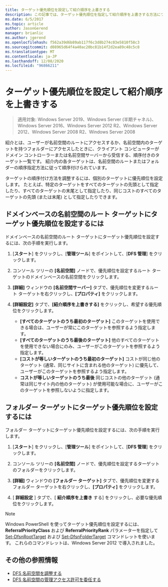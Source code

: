 ```yaml
---
title: ターゲット優先順位を設定して紹介順序を上書きする
description: この記事では、ターゲット優先順位を指定して紹介順序を上書きする方法について説明します。
ms.date: 6/5/2017
ms.topic: article
author: JasonGerend
manager: brianlic
ms.author: jgerend
ms.openlocfilehash: f562a39d6b89ab117f6c3d8b274c03e5810f58c3
ms.sourcegitcommit: d08965d64f4a40ac20bc81b14f2d2ea89c48c5c8
ms.translationtype: MT
ms.contentlocale: ja-JP
ms.lasthandoff: 12/08/2020
ms.locfileid: "96866211"
---
```

# <a name="set-target-priority-to-override-referral-ordering"></a>ターゲット優先順位を設定して紹介順序を上書きする

> 適用対象: Windows Server 2019、Windows Server (半期チャネル)、Windows Server 2016、Windows Server 2012 R2、Windows Server 2012、Windows Server 2008 R2、Windows Server 2008

紹介とは、ユーザーが名前空間のルートにアクセスするか、名前空間内のターゲットを持つフォルダーにアクセスしたときに、クライアント コンピューターがドメイン コントローラーまたは名前空間サーバーから受信する、順序付きのターゲット一覧です。 紹介内の各ターゲットは、名前空間のルートまたはフォルダーの順序指定方法に従って順序付けられています。

ターゲットの順序付け方法を調整するには、個別のターゲットに優先順位を設定します。 たとえば、特定のターゲットをすべてのターゲットの先頭として指定したり、すべてのターゲットの末尾として指定したり、同じコストのすべてのターゲットの先頭 (または末尾) として指定したりできます。

## <a name="to-set-target-priority-on-a-root-target-for-a-domain-based-namespace"></a>ドメインベースの名前空間のルート ターゲットにターゲット優先順位を設定するには

ドメインベースの名前空間のルート ターゲットにターゲット優先順位を設定するには、次の手順を実行します。

1.  [**スタート**] をクリックし、[**管理ツール**] をポイントして、[**DFS 管理**] をクリックします。

2.  コンソール ツリーの **[名前空間]** ノードで、優先順位を設定するルート ターゲットのドメインベースの名前空間をクリックします。

3.  **[詳細]** ウィンドウの **[名前空間サーバー]** タブで、優先順位を変更するルート ターゲットを右クリックし、**[プロパティ]** をクリックします。

4.  **[詳細設定]** タブで、**[紹介順序を上書きする]** をクリックし、希望する優先順位をクリックします。

    -   **[すべてのターゲットのうち最初のターゲット]**  このターゲットを使用できる場合は、ユーザーが常にこのターゲットを参照するよう指定します。
    -   **[すべてのターゲットのうち最後のターゲット]**  他のすべてのターゲットを使用できない場合にのみ、ユーザーがこのターゲットを参照するよう指定します。
    -   **[コストが等しいターゲットのうち最初のターゲット]**  コストが同じ他のターゲット (通常、同じサイトに含まれる他のターゲット) に優先して、ユーザーがこのターゲットを参照するよう指定します。
    -   **コストが等しいターゲットのうち最後**  同じコストの他のターゲット (通常は同じサイト内の他のターゲット) が使用可能な場合に、ユーザーがこのターゲットを参照しないように指定します。

## <a name="to-set-target-priority-on-a-folder-target"></a>フォルダー ターゲットにターゲット優先順位を設定するには

フォルダー ターゲットにターゲット優先順位を設定するには、次の手順を実行します。

1.  [**スタート**] をクリックし、[**管理ツール**] をポイントして、[**DFS 管理**] をクリックします。

2.  コンソール ツリーの **[名前空間]** ノードで、優先順位を設定するターゲットのフォルダーをクリックします。

3.  **[詳細]** ウィンドウの **[フォルダー ターゲット]** タブで、優先順位を変更するフォルダー ターゲットを右クリックし、**[プロパティ]** をクリックします。

4.  [ **詳細設定** ] タブで、[ **紹介順序を上書き**  する] をクリックし、必要な優先順位をクリックします。

> [!NOTE]
> Windows PowerShell を使ってターゲット優先順位を設定するには、**ReferralPriorityClass** および **ReferralPriorityRank** パラメーターを指定して [Set-DfsnRootTarget](/powershell/module/dfsr/update-dfsrconfigurationfromad) および [Set-DfsnFolderTarget](/powershell/module/dfsr/update-dfsrconfigurationfromad) コマンドレットを使います。 これらのコマンドレットは、Windows Server 2012 で導入されました。

## <a name="additional-references"></a>その他の参照情報

-   [DFS 名前空間を調整する](tuning-dfs-namespaces.md)
-   [DFS 名前空間の管理アクセス許可を委任する](delegate-management-permissions-for-dfs-namespaces.md)
